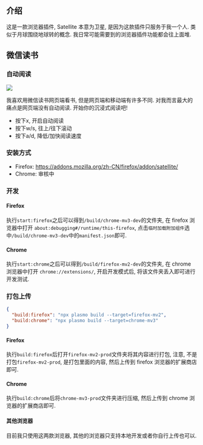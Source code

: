 ## 介绍

这是一款浏览器插件, Satellite 本意为卫星, 是因为这款插件只服务于我一个人. 类似于月球围绕地球转的概念. 我日常可能需要到的浏览器插件功能都会往上面堆.

## 微信读书

### 自动阅读

![](https://eve-sama.oss-cn-shanghai.aliyuncs.com/blog/202403311827729.gif)

我喜欢用微信读书网页端看书, 但是网页端和移动端有许多不同. 对我而言最大的痛点是网页端没有自动阅读. 开始你的沉浸式阅读吧!

- 按下x, 开启自动阅读
- 按下w/s, 往上/往下滚动
- 按下a/d, 降低/加快阅读速度

### 安装方式

- Firefox: https://addons.mozilla.org/zh-CN/firefox/addon/satellite/
- Chrome: 审核中

### 开发

#### Firefox

执行`start:firefox`之后可以得到`/build/chrome-mv3-dev`的文件夹, 在 firefox 浏览器中打开 `about:debugging#/runtime/this-firefox`, 点击`临时加载附加组件`选中`/build/chrome-mv3-dev`中的`manifest.json`即可.

#### Chrome

执行`start:chrome`之后可以得到`/build/firefox-mv2-dev`的文件夹, 在 chrome 浏览器中打开 `chrome://extensions/`, 开启开发模式后, 将该文件夹丢入即可进行开发测试.

### 打包上传

```json
{
  "build:firefox": "npx plasmo build --target=firefox-mv2",
  "build:chrome": "npx plasmo build --target=chrome-mv3"
}
```

#### Firefox

执行`build:firefox`后打开`firefox-mv2-prod`文件夹将其内容进行打包, 注意, 不是打包`firefox-mv2-prod`, 是打包里面的内容, 然后上传到 firefox 浏览器的扩展商店即可.

#### Chrome

执行`build:chrome`后将`chrome-mv3-prod`文件夹进行压缩, 然后上传到 chrome 浏览器的扩展商店即可.

#### 其他浏览器

目前我只使用这两款浏览器, 其他的浏览器只支持本地开发或者你自行上传也可以.
